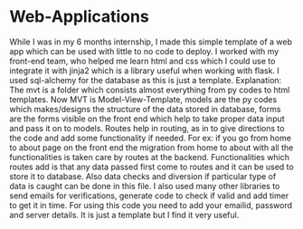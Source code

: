 # Web-Applications
While I was in my 6 months internship, I made this simple template of a web app which can be used with little to no code to deploy.
I worked with my front-end team, who helped me learn html and css which I could use to integrate it with jinja2 which is a library useful when working with flask. I used sql-alchemy for the database as this is just a template.
Explanation:
The mvt is a folder which consists almost everything from py codes to html templates. Now MVT is Model-View-Template, models are the py codes which makes/designs the structure of the data stored in database, forms are the forms visible on the front end which help to take proper data input and pass it on to models. Routes help in routing, as in to give directions to the code and add some functionality if needed. For ex: if you go from home to about page on the front end the migration from home to about with all the functionalities is taken care by routes at the backend. Functionalities which routes add is that any data passed first come to routes and it can be used to store it to database. Also data checks and diversion if particular type of data is caught can be done in this file.
I also used many other libraries to send emails for verifications, generate code to check if valid and add timer to get it in time.
For using this code you need to add your emailid, password and server details.
It is just a template but I find it very useful.
